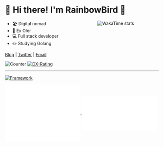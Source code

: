 # 👋 Hi there! I'm RainbowBird 🦜

<!--<a href="https://github.com/luoling8192?tab=repositories" >
  <img align=right width="45%" src="https://github-readme-stats.vercel.app/api?username=luoling8192&show_icons=true" />
</a>-->

<!--https://github.com/anuraghazra/github-readme-stats-->
<!--<a href="https://github.com/luoling8192?tab=repositories" >
  <img align=right width="45%" src="https://github-readme-stats.vercel.app/api/top-langs/?username=luoling8192&show_icons=true&layout=compact&hide=markdown,tex" />
</a>-->

<!--<a href="https://gitroll.io/profile/u5EsXuBXEzUarcUG7WxWZdHyXNao1" target="_blank">
  <img align=right width="40%" style="margin-bottom: 2rem;" src="https://gitroll.io/api/badges/profiles/v1/u5EsXuBXEzUarcUG7WxWZdHyXNao1" alt="GitRoll Profile Badge"/>
</a>-->

<a href="https://github.com/anuraghazra/github-readme-stats" target="_blank">
  <img align=right width="40%" style="margin-bottom: 2rem;" src="https://github-readme-stats.vercel.app/api/wakatime?username=luoling8192&layout=compact&hide=other,json,yaml,markdown&langs_count=6&show_icons=true" alt="WakaTime stats"/>
</a>

- 🏖 Digital nomad
- 🧠 Ex OIer
- 💻 Full stack developer
- ✏️ Studying Golang

[Blog](https://blog.luoling.moe) | [Twitter](https://www.twitter.com/luoling8192) | [Email](mailto:me@luoling.moe)

![Counter](https://komarev.com/ghpvc/?username=luoling8192)
[![DX-Rating](https://dxrating.luoling.moe/api/genImage/luoling8192?b)](https://github.com/luoling8192/dxrating)

---

[![Framework](https://skillicons.dev/icons?i=ts,cpp,python,go,cs,php,nodejs,vue,react,vite,pinia,redux,tailwindcss,express,jquery,regex,electron,docker,k8s,workers,nginx,mysql,postgresql,redis&theme=light)](https://skillicons.dev)

<a href="https://github.com/luoling8192">
  <img align="center" width="49%" src="./metrics-main.svg" />
</a>
<a href="https://github.com/luoling8192">
  <img align="center" width="49%" src="./metrics-lang-notable.svg" />
</a>
